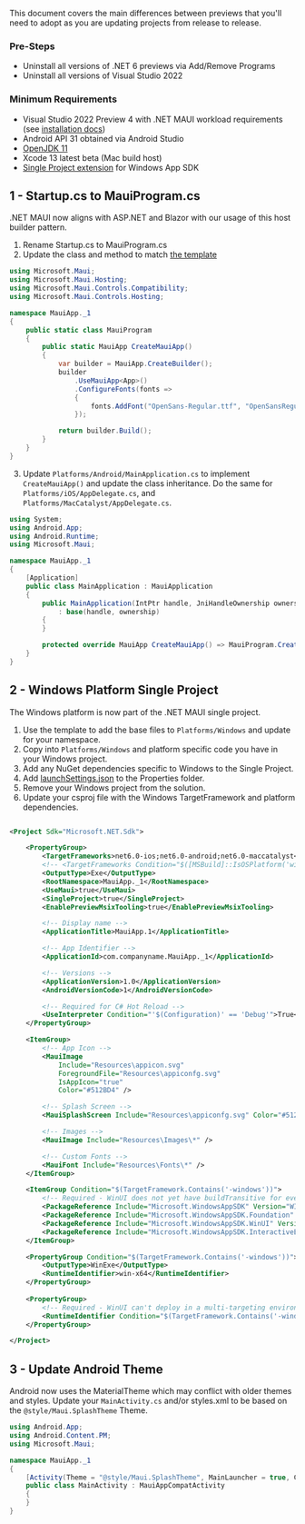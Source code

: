 This document covers the main differences between previews that you'll need to adopt as you are updating projects from release to release. 

### Pre-Steps

* Uninstall all versions of .NET 6 previews via Add/Remove Programs
* Uninstall all versions of Visual Studio 2022

### Minimum Requirements

* Visual Studio 2022 Preview 4 with .NET MAUI workload requirements (see [installation docs](https://docs.microsoft.com/dotnet/maui))
* Android API 31 obtained via Android Studio
* [OpenJDK 11](https://www.microsoft.com/openjdk)
* Xcode 13 latest beta (Mac build host)
* [Single Project extension](https://marketplace.visualstudio.com/items?itemName=ProjectReunion.MicrosoftSingleProjectMSIXPackagingToolsDev17) for Windows App SDK

## 1 - Startup.cs to MauiProgram.cs

.NET MAUI now aligns with ASP.NET and Blazor with our usage of this host builder pattern. 

1. Rename Startup.cs to MauiProgram.cs
2. Update the class and method to match [the template](https://github.com/dotnet/maui/blob/main/src/Templates/src/templates/maui-mobile/MauiProgram.cs#L8-L22)

```csharp
using Microsoft.Maui;
using Microsoft.Maui.Hosting;
using Microsoft.Maui.Controls.Compatibility;
using Microsoft.Maui.Controls.Hosting;

namespace MauiApp._1
{
	public static class MauiProgram
	{
		public static MauiApp CreateMauiApp()
		{
			var builder = MauiApp.CreateBuilder();
			builder
				.UseMauiApp<App>()
				.ConfigureFonts(fonts =>
				{
					fonts.AddFont("OpenSans-Regular.ttf", "OpenSansRegular");
				});

			return builder.Build();
		}
	}
}
```

3. Update `Platforms/Android/MainApplication.cs` to implement `CreateMauiApp()` and update the class inheritance. Do the same for `Platforms/iOS/AppDelegate.cs`, and `Platforms/MacCatalyst/AppDelegate.cs`.

```csharp
using System;
using Android.App;
using Android.Runtime;
using Microsoft.Maui;

namespace MauiApp._1
{
	[Application]
	public class MainApplication : MauiApplication
	{
		public MainApplication(IntPtr handle, JniHandleOwnership ownership)
			: base(handle, ownership)
		{
		}

		protected override MauiApp CreateMauiApp() => MauiProgram.CreateMauiApp();
	}
}
```

## 2 - Windows Platform Single Project

The Windows platform is now part of the .NET MAUI single project. 

1. Use the template to add the base files to `Platforms/Windows` and update for your namespace.
2. Copy into `Platforms/Windows` and platform specific code you have in your Windows project.
3. Add any NuGet dependencies specific to Windows to the Single Project.
4. Add [launchSettings.json](https://github.com/dotnet/maui/blob/main/src/Templates/src/templates/maui-mobile/Properties/launchSettings.json) to the Properties folder.
5. Remove your Windows project from the solution.
6. Update your csproj file with the Windows TargetFramework and platform dependencies.

```xml

<Project Sdk="Microsoft.NET.Sdk">

	<PropertyGroup>
		<TargetFrameworks>net6.0-ios;net6.0-android;net6.0-maccatalyst</TargetFrameworks>
		<!-- <TargetFrameworks Condition="$([MSBuild]::IsOSPlatform('windows')) and '$(MSBuildRuntimeType)' == 'Full'">$(TargetFrameworks);net6.0-windows10.0.19041</TargetFrameworks> -->
		<OutputType>Exe</OutputType>
		<RootNamespace>MauiApp._1</RootNamespace>
		<UseMaui>true</UseMaui>
		<SingleProject>true</SingleProject>
		<EnablePreviewMsixTooling>true</EnablePreviewMsixTooling>

		<!-- Display name -->
		<ApplicationTitle>MauiApp.1</ApplicationTitle>

		<!-- App Identifier -->
		<ApplicationId>com.companyname.MauiApp._1</ApplicationId>

		<!-- Versions -->
		<ApplicationVersion>1.0</ApplicationVersion>
		<AndroidVersionCode>1</AndroidVersionCode>

		<!-- Required for C# Hot Reload -->
		<UseInterpreter Condition="'$(Configuration)' == 'Debug'">True</UseInterpreter>
	</PropertyGroup>

	<ItemGroup>
		<!-- App Icon -->
		<MauiImage
			Include="Resources\appicon.svg"
			ForegroundFile="Resources\appiconfg.svg"
			IsAppIcon="true"
			Color="#512BD4" />

		<!-- Splash Screen -->
		<MauiSplashScreen Include="Resources\appiconfg.svg" Color="#512BD4" />

		<!-- Images -->
		<MauiImage Include="Resources\Images\*" />

		<!-- Custom Fonts -->
		<MauiFont Include="Resources\Fonts\*" />
	</ItemGroup>

	<ItemGroup Condition="$(TargetFramework.Contains('-windows'))">
		<!-- Required - WinUI does not yet have buildTransitive for everything -->
		<PackageReference Include="Microsoft.WindowsAppSDK" Version="WINDOWSAPPSDK_VERSION" />
		<PackageReference Include="Microsoft.WindowsAppSDK.Foundation" Version="WINDOWSAPPSDK_VERSION" />
		<PackageReference Include="Microsoft.WindowsAppSDK.WinUI" Version="WINDOWSAPPSDK_VERSION" />
		<PackageReference Include="Microsoft.WindowsAppSDK.InteractiveExperiences" Version="WINDOWSAPPSDK_VERSION" NoWarn="NU1701" />
	</ItemGroup>

	<PropertyGroup Condition="$(TargetFramework.Contains('-windows'))">
		<OutputType>WinExe</OutputType>
		<RuntimeIdentifier>win-x64</RuntimeIdentifier>
	</PropertyGroup>
	
	<PropertyGroup>
		<!-- Required - WinUI can't deploy in a multi-targeting environment -->
		<RuntimeIdentifier Condition="$(TargetFramework.Contains('-windows'))">win-x64</RuntimeIdentifier>
	</PropertyGroup>

</Project>
```

## 3 - Update Android Theme

Android now uses the MaterialTheme which may conflict with older themes and styles. Update your `MainActivity.cs` and/or styles.xml to be based on the `@style/Maui.SplashTheme` Theme.

```csharp
using Android.App;
using Android.Content.PM;
using Microsoft.Maui;

namespace MauiApp._1
{
	[Activity(Theme = "@style/Maui.SplashTheme", MainLauncher = true, ConfigurationChanges = ConfigChanges.ScreenSize | ConfigChanges.Orientation | ConfigChanges.UiMode | ConfigChanges.ScreenLayout | ConfigChanges.SmallestScreenSize)]
	public class MainActivity : MauiAppCompatActivity
	{
	}
}
```